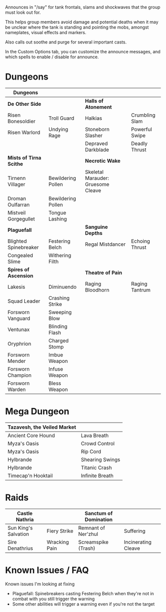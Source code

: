 Announces in "/say" for tank frontals, slams and shockwaves that the group must look out for.

This helps group members avoid damage and potential deaths when it may be unclear where the tank is standing and pointing the mobs, amongst nameplates, visual effects and markers.

Also calls out soothe and purge for several important casts.

In the Custom Options tab, you can customize the announce messages, and which spells to enable / disable for announce.

# Dungeons

| Dungeons |  | | |
|----------|--|--|--|
| **De Other Side** | | **Halls of Atonement** | |
| Risen Bonesoldier | Troll Guard | Halkias | Crumbling Slam |
| Risen Warlord | Undying Rage | Stoneborn Slasher | Powerful Swipe |
|               |              | Depraved Darkblade | Deadly Thrust |
| **Mists of Tirna Scithe** |              | **Necrotic Wake** | |
| Tirnenn Villager | Bewildering Pollen | Skeletal Marauder: Gruesome Cleave | |
| Droman Oulfarran | Bewildering Pollen | |
| Mistveil Gorgegullet | Tongue Lashing | |
| **Plaguefall** |              | **Sanguine Depths** | |
| Blighted Spinebreaker | Festering Belch | Regal Mistdancer | Echoing Thrust |
| Congealed Slime | Withering Filth | |
| **Spires of Ascension** |              | **Theatre of Pain** | |
| Lakesis | Diminuendo | Raging Bloodhorn | Raging Tantrum |
| Squad Leader | Crashing Strike
| Forsworn Vanguard | Sweeping Blow
| Ventunax | Blinding Flash
| Oryphrion | Charged Stomp
| Forsworn Mender | Imbue Weapon
| Forsworn Champion | Infuse Weapon
| Forsworn Warden | Bless Weapon

# Mega Dungeon

| Tazavesh, the Veiled Market |                 |
|-----------------------------|-----------------|
| Ancient Core Hound          | Lava Breath     |
| Myza's Oasis                | Crowd Control   |
| Myza's Oasis                | Rip Cord        |
| Hylbrande                   | Shearing Swings |
| Hylbrande                   | Titanic Crash   |
| Timecap'n Hooktail          | Infinite Breath |

# Raids

| Castle Nathria       |               | Sanctum of Domination |                     |
|----------------------|---------------|-----------------------|---------------------|
| Sun King's Salvation | Fiery Strike  | Remnant of Ner'zhul   | Suffering           |
| Sire Denathrius      | Wracking Pain | Screamspike (Trash)   | Incinerating Cleave |

# Known Issues / FAQ

Known issues I'm looking at fixing

* Plaguefall: Spinebreakers casting Festering Belch when they're not in combat with you still trigger the warning
* Some other abilities will trigger a warning even if you're not the target